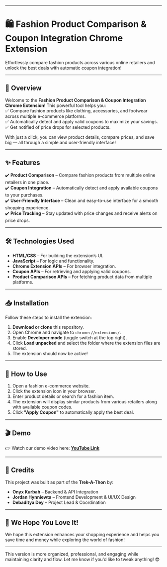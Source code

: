 
---

# 🛍️ **Fashion Product Comparison & Coupon Integration Chrome Extension**  

Effortlessly compare fashion products across various online retailers and unlock the best deals with automatic coupon integration!  

---

## 🚀 **Overview**  
Welcome to the **Fashion Product Comparison & Coupon Integration Chrome Extension**! This powerful tool helps you:  
✅ Compare fashion products like clothing, accessories, and footwear across multiple e-commerce platforms.  
✅ Automatically detect and apply valid coupons to maximize your savings.  
✅ Get notified of price drops for selected products.  

With just a click, you can view product details, compare prices, and save big — all through a simple and user-friendly interface!  

---

## ✨ **Features**  
✔️ **Product Comparison** – Compare fashion products from multiple online retailers in one place.  
✔️ **Coupon Integration** – Automatically detect and apply available coupons to your purchases.  
✔️ **User-Friendly Interface** – Clean and easy-to-use interface for a smooth shopping experience.  
✔️ **Price Tracking** – Stay updated with price changes and receive alerts on price drops.  

---

## 🛠️ **Technologies Used**  
- **HTML/CSS** – For building the extension’s UI.  
- **JavaScript** – For logic and functionality.  
- **Chrome Extension APIs** – For browser integration.  
- **Coupon APIs** – For retrieving and applying valid coupons.  
- **Product Comparison APIs** – For fetching product data from multiple platforms.  

---

## 📥 **Installation**  
Follow these steps to install the extension:  

1. **Download or clone** this repository.  
2. Open Chrome and navigate to `chrome://extensions/`.  
3. Enable **Developer mode** (toggle switch at the top right).  
4. Click **Load unpacked** and select the folder where the extension files are stored.  
5. The extension should now be active!  

---

## 🎯 **How to Use**  
1. Open a fashion e-commerce website.  
2. Click the extension icon in your browser.  
3. Enter product details or search for a fashion item.  
4. The extension will display similar products from various retailers along with available coupon codes.  
5. Click **"Apply Coupon"** to automatically apply the best deal.  

---

## 🎬 **Demo**  
👉 Watch our demo video here: [**YouTube Link**](https://youtu.be/TXMFKejp0Lk?si=-AJtodWKqNzs01xX)  

---

## 👥 **Credits**  
This project was built as part of the **Trek-A-Thon** by:  
- **Onyx Kurbah** – Backend & API Integration  
- **Jordan Hynniewta** – Frontend Development & UI/UX Design  
- **Debaditya Dey** – Project Lead & Coordination  

---

## 💖 **We Hope You Love It!**  
We hope this extension enhances your shopping experience and helps you save time and money while exploring the world of fashion!  

---

This version is more organized, professional, and engaging while maintaining clarity and flow. Let me know if you'd like to tweak anything! 😎